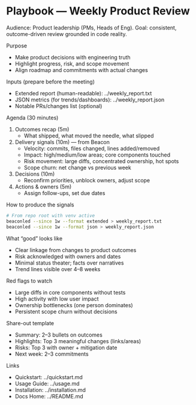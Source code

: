 # Playbook — Weekly Product Review

Audience: Product leadership (PMs, Heads of Eng). Goal: consistent, outcome-driven review grounded in code reality.

Purpose
- Make product decisions with engineering truth
- Highlight progress, risk, and scope movement
- Align roadmap and commitments with actual changes

Inputs (prepare before the meeting)
- Extended report (human-readable): ../weekly_report.txt
- JSON metrics (for trends/dashboards): ../weekly_report.json
- Notable PRs/changes list (optional)

Agenda (30 minutes)
1) Outcomes recap (5m)
   - What shipped, what moved the needle, what slipped
2) Delivery signals (10m) — from Beacon
   - Velocity: commits, files changed, lines added/removed
   - Impact: high/medium/low areas; core components touched
   - Risk movement: large diffs, concentrated ownership, hot spots
   - Scope churn: net change vs previous week
3) Decisions (10m)
   - Reconfirm priorities, unblock owners, adjust scope
4) Actions & owners (5m)
   - Assign follow-ups, set due dates

How to produce the signals
```bash
# From repo root with venv active
beaconled --since 1w --format extended > weekly_report.txt
beaconled --since 1w --format json > weekly_report.json
```

What “good” looks like
- Clear linkage from changes to product outcomes
- Risk acknowledged with owners and dates
- Minimal status theater; facts over narratives
- Trend lines visible over 4–8 weeks

Red flags to watch
- Large diffs in core components without tests
- High activity with low user impact
- Ownership bottlenecks (one person dominates)
- Persistent scope churn without decisions

Share-out template
- Summary: 2–3 bullets on outcomes
- Highlights: Top 3 meaningful changes (links/areas)
- Risks: Top 3 with owner + mitigation date
- Next week: 2–3 commitments

Links
- Quickstart: ../quickstart.md
- Usage Guide: ../usage.md
- Installation: ../installation.md
- Docs Home: ../README.md
